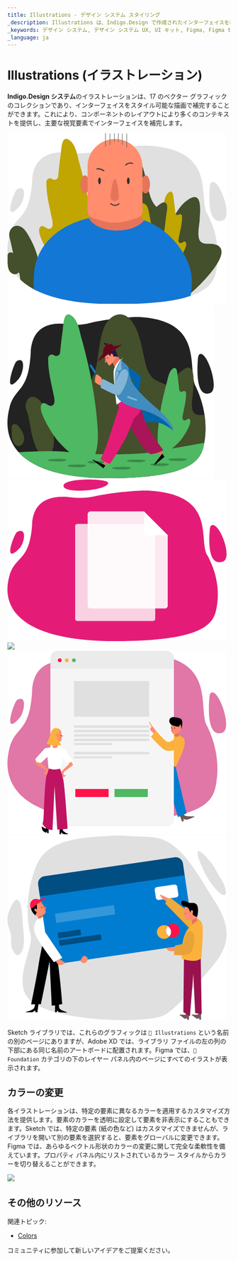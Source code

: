```yaml
---
title: Illustrations - デザイン システム スタイリング
_description: Illustrations は、Indigo.Design で作成されたインターフェイスを補完するグラフィックによってデザイン プロセスをサポートします。
_keywords: デザイン システム, デザイン システム UX, UI キット, Figma, Figma to Angular, Figma からコードをエクスポート, Figma to HTML, Figma UI キット, Sketch, Ignite UI for Angular, Sketch to Angular, Angular, Angular デザイン システム, Sketch からコードをエクスポート, Angular 用のデザイン キット, Sketch HTML, Sketch to HTML, Sketch UI キット, Adobe XD, Adobe XD to Angular, Adobe XD からコードをエクスポート, Adobe XD to HTML, Adobe XD UI キット
_language: ja
---
```


# Illustrations (イラストレーション)

**Indigo.Design システム**のイラストレーションは、17 のベクター グラフィックのコレクションであり、インターフェイスをスタイル可能な描画で補完することができます。これにより、コンポーネントのレイアウトにより多くのコンテキストを提供し、主要な視覚要素でインターフェイスを補完します。

<img class="responsive-img" src="../images/Illustrations_Avatar.png" srcset="../images/Illustrations_Avatar@2x.png 2x" />
<img class="responsive-img" src="../images/Illustrations_Cannot_Find.png" srcset="../images/Illustrations_Cannot_Find@2x.png 2x" />
<img class="responsive-img" src="../images/Illustrations_Empty_State.png" srcset="../images/Illustrations_Empty_State@2x.png 2x" />
<img class="responsive-img" src="../images/Illustrations_Error_404.png.png" srcset="../images/Illustrations_Error_404@2x.png 2x" />
<img class="responsive-img" src="../images/Illustrations_Onboarding.png" srcset="../images/Illustrations_Onboarding@2x.png 2x" />
<img class="responsive-img" src="../images/Illustrations_Payment.png" srcset="../images/Illustrations_Payment@2x.png 2x" />

Sketch ライブラリでは、これらのグラフィックは `🎨 Illustrations` という名前の別のページにありますが、Adobe XD では、ライブラリ ファイルの左の列の下部にある同じ名前のアートボードに配置されます。Figma では、`🧱 Foundation` カテゴリの下のレイヤー パネル内のページにすべてのイラストが表示されます。

## カラーの変更

各イラストレーションは、特定の要素に異なるカラーを適用するカスタマイズ方法を提供します。要素のカラーを透明に設定して要素を非表示にすることもできます。Sketch では、特定の要素 (紙の色など) はカスタマイズできませんが、ライブラリを開いて別の要素を選択すると、要素をグローバルに変更できます。Figma では、あらゆるベクトル形状のカラーの変更に関して完全な柔軟性を備えています。プロパティ パネル内にリストされているカラー スタイルからカラーを切り替えることができます。

<img class="responsive-img" src="../images/illustrations_colored.png" srcset="../images/illustrations_colored@2x.png 2x" />

## その他のリソース

関連トピック:

- [Colors](colors.md)
  <div class="divider--half"></div>

コミュニティに参加して新しいアイデアをご提案ください。
